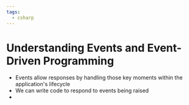 ```yaml
---
tags:
  - csharp
---
```

# Understanding Events and Event-Driven Programming

* Events allow responses by handling those key moments within the application's lifecycle
* We can write code to respond to events being raised
* 